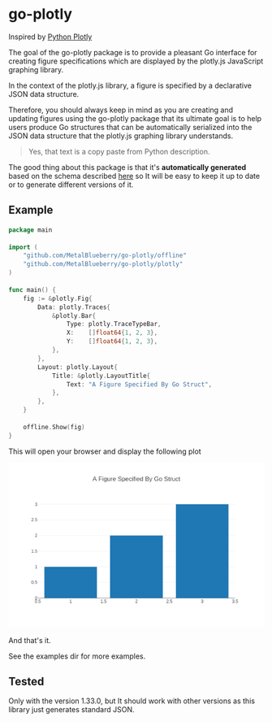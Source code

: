 # go-plotly

Inspired by [Python Plotly](https://plotly.com/python/creating-and-updating-figures/)

The goal of the go-plotly package is to provide a pleasant Go interface for creating figure specifications which are displayed by the plotly.js JavaScript graphing library.

In the context of the plotly.js library, a figure is specified by a declarative JSON data structure.

Therefore, you should always keep in mind as you are creating and updating figures using the go-plotly package that its ultimate goal is to help users produce Go structures that can be automatically serialized into the JSON data structure that the plotly.js graphing library understands.

> Yes, that text is a copy paste from Python description.

The good thing about this package is that it's **automatically generated** based on the schema described [here](https://plotly.com/chart-studio-help/json-chart-schema/) so It will be easy to keep it up to date or to generate different versions of it.

## Example

```go
package main

import (
    "github.com/MetalBlueberry/go-plotly/offline"
    "github.com/MetalBlueberry/go-plotly/plotly"
)

func main() {
    fig := &plotly.Fig{
        Data: plotly.Traces{
            &plotly.Bar{
                Type: plotly.TraceTypeBar,
                X:    []float64{1, 2, 3},
                Y:    []float64{1, 2, 3},
            },
        },
        Layout: plotly.Layout{
            Title: &plotly.LayoutTitle{
                Text: "A Figure Specified By Go Struct",
            },
        },
    }

    offline.Show(fig)
}
```

This will open your browser and display the following plot

![Bar](img/Bar.png)

And that's it.

See the examples dir for more examples.

## Tested

Only with the version 1.33.0, but It should work with other versions as this library just generates standard JSON.
